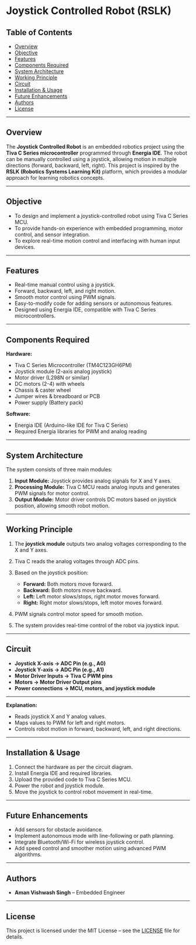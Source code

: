 

# Joystick Controlled Robot (RSLK)

## Table of Contents

* [Overview](#overview)
* [Objective](#objective)
* [Features](#features)
* [Components Required](#components-required)
* [System Architecture](#system-architecture)
* [Working Principle](#working-principle)
* [Circuit](#circuit)
* [Installation & Usage](#installation--usage)
* [Future Enhancements](#future-enhancements)
* [Authors](#authors)
* [License](#license)

---

## Overview

The **Joystick Controlled Robot** is an embedded robotics project using the **Tiva C Series microcontroller** programmed through **Energia IDE**. The robot can be manually controlled using a joystick, allowing motion in multiple directions (forward, backward, left, right). This project is inspired by the **RSLK (Robotics Systems Learning Kit)** platform, which provides a modular approach for learning robotics concepts.

---

## Objective

* To design and implement a joystick-controlled robot using Tiva C Series MCU.
* To provide hands-on experience with embedded programming, motor control, and sensor integration.
* To explore real-time motion control and interfacing with human input devices.

---

## Features

* Real-time manual control using a joystick.
* Forward, backward, left, and right motion.
* Smooth motor control using PWM signals.
* Easy-to-modify code for adding sensors or autonomous features.
* Designed using Energia IDE, compatible with Tiva C Series microcontrollers.

---

## Components Required

**Hardware:**

* Tiva C Series Microcontroller (TM4C123GH6PM)
* Joystick module (2-axis analog joystick)
* Motor driver (L298N or similar)
* DC motors (2-4) with wheels
* Chassis & caster wheel
* Jumper wires & breadboard or PCB
* Power supply (Battery pack)

**Software:**

* Energia IDE (Arduino-like IDE for Tiva C Series)
* Required Energia libraries for PWM and analog reading

---

## System Architecture

The system consists of three main modules:

1. **Input Module:** Joystick provides analog signals for X and Y axes.
2. **Processing Module:** Tiva C MCU reads analog inputs and generates PWM signals for motor control.
3. **Output Module:** Motor driver controls DC motors based on joystick position, allowing smooth robot motion.

---

## Working Principle

1. The **joystick module** outputs two analog voltages corresponding to the X and Y axes.
2. Tiva C reads the analog voltages through ADC pins.
3. Based on the joystick position:

   * **Forward:** Both motors move forward.
   * **Backward:** Both motors move backward.
   * **Left:** Left motor slows/stops, right motor moves forward.
   * **Right:** Right motor slows/stops, left motor moves forward.
4. PWM signals control motor speed for smooth motion.
5. The system provides real-time control of the robot via joystick input.

---

## Circuit


* **Joystick X-axis → ADC Pin (e.g., A0)**
* **Joystick Y-axis → ADC Pin (e.g., A1)**
* **Motor Driver Inputs → Tiva C PWM pins**
* **Motors → Motor Driver Output pins**
* **Power connections → MCU, motors, and joystick module**

---


**Explanation:**

* Reads joystick X and Y analog values.
* Maps values to PWM for left and right motors.
* Controls robot motion in forward, backward, left, and right directions.

---

## Installation & Usage

1. Connect the hardware as per the circuit diagram.
2. Install Energia IDE and required libraries.
3. Upload the provided code to Tiva C Series MCU.
4. Power the robot and joystick module.
5. Move the joystick to control robot movement in real-time.

---

## Future Enhancements

* Add sensors for obstacle avoidance.
* Implement autonomous mode with line-following or path planning.
* Integrate Bluetooth/Wi-Fi for wireless joystick control.
* Add speed control and smoother motion using advanced PWM algorithms.

---

## Authors

* **Aman Vishwash Singh** – Embedded Engineer

---

## License

This project is licensed under the MIT License – see the [LICENSE](LICENSE) file for details.

